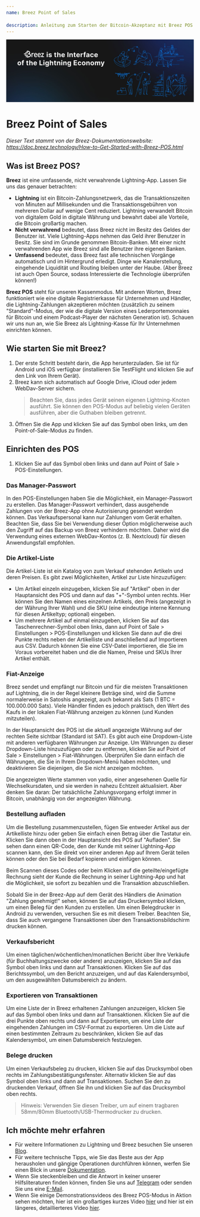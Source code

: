 ```yaml
---
name: Breez Point of Sales

description: Anleitung zum Starten der Bitcoin-Akzeptanz mit Breez POS
---
```


![cover](assets/cover.jpeg)

# Breez Point of Sales

_Dieser Text stammt von der Breez-Dokumentationswebsite: https://doc.breez.technology/How-to-Get-Started-with-Breez-POS.html_

## Was ist Breez POS?

**Breez** ist eine umfassende, nicht verwahrende Lightning-App. Lassen Sie uns das genauer betrachten:

- **Lightning** ist ein Bitcoin-Zahlungsnetzwerk, das die Transaktionszeiten von Minuten auf Millisekunden und die Transaktionsgebühren von mehreren Dollar auf wenige Cent reduziert. Lightning verwandelt Bitcoin von digitalem Gold in digitale Währung und bewahrt dabei alle Vorteile, die Bitcoin großartig machen.
- **Nicht verwahrend** bedeutet, dass Breez nicht im Besitz des Geldes der Benutzer ist. Viele Lightning-Apps nehmen das Geld ihrer Benutzer in Besitz. Sie sind im Grunde genommen Bitcoin-Banken. Mit einer nicht verwahrenden App wie Breez sind alle Benutzer ihre eigenen Banken.
- **Umfassend** bedeutet, dass Breez fast alle technischen Vorgänge automatisch und im Hintergrund erledigt. Dinge wie Kanalerstellung, eingehende Liquidität und Routing bleiben unter der Haube. (Aber Breez ist auch Open Source, sodass Interessierte die Technologie überprüfen können!)

**Breez POS** steht für unseren Kassenmodus. Mit anderen Worten, Breez funktioniert wie eine digitale Registrierkasse für Unternehmen und Händler, die Lightning-Zahlungen akzeptieren möchten (zusätzlich zu seinem "Standard"-Modus, der wie die digitale Version eines Lederportemonnaies für Bitcoin und einem Podcast-Player der nächsten Generation ist). Schauen wir uns nun an, wie Sie Breez als Lightning-Kasse für Ihr Unternehmen einrichten können.

## Wie starten Sie mit Breez?

1. Der erste Schritt besteht darin, die App herunterzuladen. Sie ist für Android und iOS verfügbar (installieren Sie TestFlight und klicken Sie auf den Link von Ihrem Gerät).
2. Breez kann sich automatisch auf Google Drive, iCloud oder jedem WebDav-Server sichern.
   > Beachten Sie, dass jedes Gerät seinen eigenen Lightning-Knoten ausführt. Sie können den POS-Modus auf beliebig vielen Geräten ausführen, aber die Guthaben bleiben getrennt.
3. Öffnen Sie die App und klicken Sie auf das Symbol oben links, um den Point-of-Sale-Modus zu finden.

## Einrichten des POS

1. Klicken Sie auf das Symbol oben links und dann auf Point of Sale > POS-Einstellungen.

### Das Manager-Passwort

In den POS-Einstellungen haben Sie die Möglichkeit, ein Manager-Passwort zu erstellen. Das Manager-Passwort verhindert, dass ausgehende Zahlungen von der Breez-App ohne Autorisierung gesendet werden können. Das Verkaufspersonal kann nur Zahlungen vom Gerät erhalten. Beachten Sie, dass Sie bei Verwendung dieser Option möglicherweise auch den Zugriff auf das Backup von Breez verhindern möchten. Daher wird die Verwendung eines externen WebDav-Kontos (z. B. Nextcloud) für diesen Anwendungsfall empfohlen.

### Die Artikel-Liste

Die Artikel-Liste ist ein Katalog von zum Verkauf stehenden Artikeln und deren Preisen. Es gibt zwei Möglichkeiten, Artikel zur Liste hinzuzufügen:

- Um Artikel einzeln einzugeben, klicken Sie auf "Artikel" oben in der Hauptansicht des POS und dann auf das "+"-Symbol unten rechts. Hier können Sie den Namen eines einzelnen Artikels, den Preis (angezeigt in der Währung Ihrer Wahl) und die SKU (eine eindeutige interne Kennung für diesen Artikeltyp; optional) eingeben.
- Um mehrere Artikel auf einmal einzugeben, klicken Sie auf das Taschenrechner-Symbol oben links, dann auf Point of Sale > Einstellungen > POS-Einstellungen und klicken Sie dann auf die drei Punkte rechts neben der Artikelliste und anschließend auf Importieren aus CSV. Dadurch können Sie eine CSV-Datei importieren, die Sie im Voraus vorbereitet haben und die die Namen, Preise und SKUs Ihrer Artikel enthält.

### Fiat-Anzeige

Breez sendet und empfängt nur Bitcoin und für die meisten Transaktionen auf Lightning, die in der Regel kleinere Beträge sind, wird die Summe normalerweise in Satoshis angezeigt, auch bekannt als Sats (1 BTC = 100.000.000 Sats). Viele Händler finden es jedoch praktisch, den Wert des Kaufs in der lokalen Fiat-Währung anzeigen zu können (und Kunden mitzuteilen).

In der Hauptansicht des POS ist die aktuell angezeigte Währung auf der rechten Seite sichtbar (Standard ist SAT). Es gibt auch eine Dropdown-Liste mit anderen verfügbaren Währungen zur Anzeige. Um Währungen zu dieser Dropdown-Liste hinzuzufügen oder zu entfernen, klicken Sie auf Point of Sale > Einstellungen > Fiat-Währungen. Überprüfen Sie dann einfach die Währungen, die Sie in Ihrem Dropdown-Menü haben möchten, und deaktivieren Sie diejenigen, die Sie nicht anzeigen möchten.

Die angezeigten Werte stammen von yadio, einer angesehenen Quelle für Wechselkursdaten, und sie werden in nahezu Echtzeit aktualisiert. Aber denken Sie daran: Der tatsächliche Zahlungsvorgang erfolgt immer in Bitcoin, unabhängig von der angezeigten Währung.

### Bestellung aufladen

Um die Bestellung zusammenzustellen, fügen Sie entweder Artikel aus der Artikelliste hinzu oder geben Sie einfach einen Betrag über die Tastatur ein. Klicken Sie dann oben in der Hauptansicht des POS auf "Aufladen". Sie sehen dann einen QR-Code, den der Kunde mit seiner Lightning-App scannen kann, den Sie direkt von einer anderen App auf Ihrem Gerät teilen können oder den Sie bei Bedarf kopieren und einfügen können.

Beim Scannen dieses Codes oder beim Klicken auf die geteilte/eingefügte Rechnung sieht der Kunde die Rechnung in seiner Lightning-App und hat die Möglichkeit, sie sofort zu bezahlen und die Transaktion abzuschließen.

Sobald Sie in der Breez-App auf dem Gerät des Händlers die Animation "Zahlung genehmigt!" sehen, können Sie auf das Druckersymbol klicken, um einen Beleg für den Kunden zu erstellen. Um einen Belegdrucker in Android zu verwenden, versuchen Sie es mit diesem Treiber. Beachten Sie, dass Sie auch vergangene Transaktionen über den Transaktionsbildschirm drucken können.

### Verkaufsbericht

Um einen täglichen/wöchentlichen/monatlichen Bericht über Ihre Verkäufe (für Buchhaltungszwecke oder andere) anzuzeigen, klicken Sie auf das Symbol oben links und dann auf Transaktionen. Klicken Sie auf das Berichtssymbol, um den Bericht anzuzeigen, und auf das Kalendersymbol, um den ausgewählten Datumsbereich zu ändern.

### Exportieren von Transaktionen

Um eine Liste der in Breez erhaltenen Zahlungen anzuzeigen, klicken Sie auf das Symbol oben links und dann auf Transaktionen. Klicken Sie auf die drei Punkte oben rechts und dann auf Exportieren, um eine Liste der eingehenden Zahlungen im CSV-Format zu exportieren. Um die Liste auf einen bestimmten Zeitraum zu beschränken, klicken Sie auf das Kalendersymbol, um einen Datumsbereich festzulegen.

### Belege drucken

Um einen Verkaufsbeleg zu drucken, klicken Sie auf das Drucksymbol oben rechts im Zahlungsbestätigungsfenster. Alternativ klicken Sie auf das Symbol oben links und dann auf Transaktionen. Suchen Sie den zu druckenden Verkauf, öffnen Sie ihn und klicken Sie auf das Drucksymbol oben rechts.

> Hinweis: Verwenden Sie diesen Treiber, um auf einem tragbaren 58mm/80mm Bluetooth/USB-Thermodrucker zu drucken.

## Ich möchte mehr erfahren

- Für weitere Informationen zu Lightning und Breez besuchen Sie unseren [Blog](https://breez.technology/blog).
- Für weitere technische Tipps, wie Sie das Beste aus der App herausholen und gängige Operationen durchführen können, werfen Sie einen Blick in unsere [Dokumentation](https://breez.technology/documentation).
- Wenn Sie steckenbleiben und die Antwort in keiner unserer Hilfsliteraturen finden können, finden Sie uns auf [Telegram](https://t.me/breez_labs) oder senden Sie uns eine [E-Mail](mailto:support@breez.technology).
- Wenn Sie einige Demonstrationsvideos des Breez POS-Modus in Aktion sehen möchten, hier ist ein großartiges kurzes Video [hier](https://www.youtube.com/watch?v=xxxx) und hier ist ein längeres, detaillierteres Video [hier](https://www.youtube.com/watch?v=xxxx).
